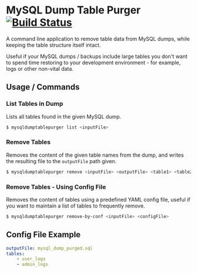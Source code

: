 # MySQL Dump Table Purger [![Build Status](https://travis-ci.org/Persata/mysqldumptablepurger.svg?branch=master)](https://travis-ci.org/Persata/mysqltabledumppurger)

A command line application to remove table data from MySQL dumps, while keeping the table structure itself intact.

Useful if your MySQL dumps / backups include large tables you don't want to spend time restoring to your development environment - for example, logs or other non-vital data.

## Usage / Commands

### List Tables in Dump

Lists all tables found in the given MySQL dump.

```bash
$ mysqldumptablepurger list <inputFile>
```

### Remove Tables

Removes the content of the given table names from the dump, and writes the resulting file to the `outputFile` path given.

```bash
$ mysqldumptablepurger remove <inputFile> <outputFile> <table1> <table2> <...>
```

### Remove Tables - Using Config File

Removes the content of tables using a predefined YAML config file, useful if you want to maintain a list of tables to frequently remove.

```bash
$ mysqldumptablepurger remove-by-conf <inputFile> <configFile>
```

## Config File Example

```yaml
outputFile: mysql_dump_purged.sql
tables:
    - user_logs
    - admin_logs
```
